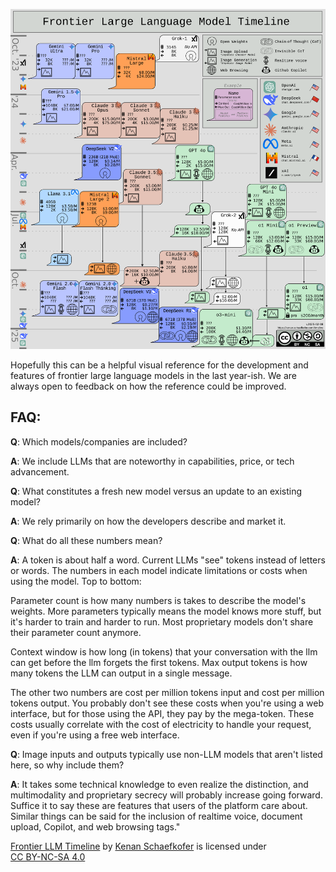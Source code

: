 
![Fronier Large Language Model Timelinee](https://raw.githubusercontent.com/kenakofer/LLMTimeline/refs/heads/main/drawing.png)

Hopefully this can be a helpful visual reference for the development and features of frontier large language models in the last year-ish. We are always open to feedback on how the reference could be improved.

## FAQ:

 **Q**: Which models/companies are included? 
 
 **A**: We include LLMs that are noteworthy in capabilities, price, or tech advancement.
 
 **Q**: What constitutes a fresh new model versus an update to an existing model? 
 
 **A**: We rely primarily on how the developers describe and market it.
 
 **Q**: What do all these numbers mean? 

 **A**: A token is about half a word. Current LLMs "see" tokens instead of letters or words. The numbers in each model indicate limitations or costs when using the model. Top to bottom: 

Parameter count is how many numbers is takes to describe the model's weights. More parameters typically means the model knows more stuff, but it's harder to train and harder to run. Most proprietary models don't share their parameter count anymore. 

Context window is how long (in tokens) that your conversation with the llm can get before the llm forgets the first tokens. Max output tokens is how many tokens the LLM can output in a single message. 

The other two numbers are cost per million tokens input and cost per million tokens output. You probably don't see these costs when you're using a web interface, but for those using the API, they pay by the mega-token. These costs usually correlate with the cost of electricity to handle your request, even if you're using a free web interface.

 **Q**: Image inputs and outputs typically use non-LLM models that aren't listed here, so why include them? 
 
 **A**: It takes some technical knowledge to even realize the distinction, and multimodality and proprietary secrecy will probably increase going forward. Suffice it to say these are features that users of the platform care about. Similar things can be said for the inclusion of realtime voice, document upload, Copilot, and web browsing tags."
 
<p xmlns:cc="http://creativecommons.org/ns#" xmlns:dct="http://purl.org/dc/terms/"><a property="dct:title" rel="cc:attributionURL" href="https://kenan.schaefkofer.com/timeline">Frontier LLM Timeline</a> by <a rel="cc:attributionURL dct:creator" property="cc:attributionName" href="https://kenan.schaefkofer.com">Kenan Schaefkofer</a> is licensed under <a href="https://creativecommons.org/licenses/by-nc-sa/4.0/?ref=chooser-v1" target="_blank" rel="license noopener noreferrer" style="display:inline-block;">CC BY-NC-SA 4.0<img style="height:22px!important;margin-left:3px;vertical-align:text-bottom;" src="https://mirrors.creativecommons.org/presskit/icons/cc.svg?ref=chooser-v1" alt=""><img style="height:22px!important;margin-left:3px;vertical-align:text-bottom;" src="https://mirrors.creativecommons.org/presskit/icons/by.svg?ref=chooser-v1" alt=""><img style="height:22px!important;margin-left:3px;vertical-align:text-bottom;" src="https://mirrors.creativecommons.org/presskit/icons/nc.svg?ref=chooser-v1" alt=""><img style="height:22px!important;margin-left:3px;vertical-align:text-bottom;" src="https://mirrors.creativecommons.org/presskit/icons/sa.svg?ref=chooser-v1" alt=""></a></p> 
